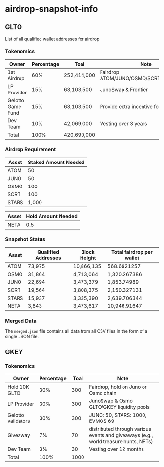 # airdrop-snapshot-info

## GLTO
List of all qualified wallet addresses for airdrop 


### Tokenomics
| Owner             | Percentage  | Toal        | Note                                     |
|-------------------|-------------|-------------|------------------------------------------|
| 1st Airdrop       |         60% | 252,414,000 | Fairdrop ATOM/JUNO/OSMO/SCRT/STARS/NETA  |
| LP Provider       |         15% |  63,103,500 | JunoSwap & Frontier                      |
| Gelotto Game Fund |         15% |  63,103,500 | Provide extra incentive for games        |
| Dev Team          |         10% |  42,069,000 | Vesting over 3 years                     |
| Total             |        100% | 420,690,000 |                                          |


### Airdrop Requirement 
| Asset | Staked Amount Needed |
|-------|----------------------|
| ATOM  |                   50 |
| JUNO  |                   50 |
| OSMO  |                  100 |
| SCRT  |                  100 |
| STARS |                1,000 |

| Asset | Hold Amount Needed |
|-------|--------------------|
| NETA  |                0.5 |


### Snapshot Status
| Asset | Qualified Addresses | Block Height | Total fairdrop per wallet |
|-------|---------------------|--------------|---------------------------|
| ATOM  |              73,975 |   10,866,135 |               568.6921257 |
| OSMO  |              31,864 |    4,713,064 |              1,320.267386 |
| JUNO  |              22,694 |    3,473,379 |               1,853.74989 |
| SCRT  |              19,564 |    3,808,375 |              2,150.327131 |
| STARS |              15,937 |    3,335,390 |              2,639.706344 |
| NETA  |               3,843 |    3,473,617 |              10,946.91647 |

### Merged Data
The `merged.json` file contains all data from all CSV files in the form of a
single JSON file.


## GKEY
### Tokenomics
| Owner             | Percentage  | Toal        | Note                                                                                |
|-------------------|-------------|-------------|-------------------------------------------------------------------------------------|
| Hold 10K GLTO     |         30% | 300         | Fairdrop, hold on Juno or Osmo chain                                               |
| LP Provider       |         30% | 300         | JunoSwap & Osmo GLTO/GKEY liquidity pools                                          |
| Gelotto validators|         30% | 300         | JUNO: 50, STARS: 1000, EVMOS 69                                                    |
| Giveaway          |         7%  | 70          | distributed through various events and giveaways (e.g., world treasure hunts, NFTs)|                     |
| Dev Team          |         3%  | 30          | Vesting over 12 months                                                             |
| Total             |        100% | 1000        |                                                                                    |


